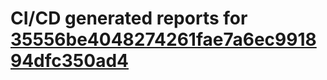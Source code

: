 # CI/CD generated reports for [35556be4048274261fae7a6ec991894dfc350ad4](https://github.com/hydephp/develop/commit/35556be4048274261fae7a6ec991894dfc350ad4)
